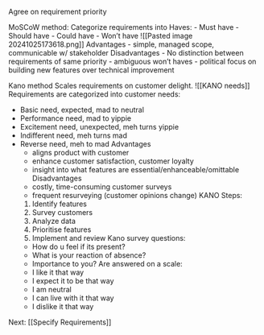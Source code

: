 Agree on requirement priority

MoSCoW method:
	Categorize requirements into Haves:
       - Must have
       - Should have
       - Could have
       - Won’t have
    ![[Pasted image 20241025173618.png]]
    Advantages
       - simple, managed scope, communicable w/ stakeholder
    Disadvantages
       - No distinction between requirements of same priority
       - ambiguous won’t haves
       - political focus on building new features over technical improvement

Kano method
   Scales requirements on customer delight.
   ![[KANO needs]]
   Requirements are categorized into customer needs:
   - Basic need, expected, mad to neutral
   - Performance need, mad to yippie
   - Excitement need, unexpected, meh turns yippie
   - Indifferent need, meh turns mad
   - Reverse need, meh to mad
   Advantages
     - aligns product with customer
     - enhance customer satisfaction, customer loyalty
     - insight into what features are essential/enhanceable/omittable
   Disadvantages
     - costly, time-consuming customer surveys
     - frequent resurveying (customer opinions change)
   KANO Steps:
     1. Identify features
     2. Survey customers
     3. Analyze data
     4. Prioritise features
     5. Implement and review
   Kano survey questions:
     - How do u feel if its present?
     - What is your reaction of absence?
     - Importance to you?
   Are answered on a scale:
     - I like it that way
     - I expect it to be that way
     - I am neutral
     - I can live with it that way
     - I dislike it that way

Next: [[Specify Requirements]]